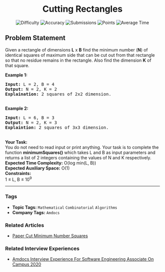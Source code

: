 <h1 align="center">Cutting Rectangles</h1>

<p align="center">
  <img alt="Difficulty" title="Difficulty" src="https://custom-icon-badges.demolab.com/badge/Difficulty: Easy-1F222E?style=for-the-badge&logoColor=white&logo=fire"/>
  <img alt="Accuracy" title="Accuracy" src="https://custom-icon-badges.demolab.com/badge/Accuracy: 52.88%25-1F222E?style=for-the-badge&logoColor=white&logo=target"/>
  <img alt="Submissions" title="Submissions" src="https://custom-icon-badges.demolab.com/badge/Submissions: 24K+-1F222E?style=for-the-badge&logoColor=white&logo=repo"/>
  <img alt="Points" title="Points" src="https://custom-icon-badges.demolab.com/badge/Points: 2-1F222E?style=for-the-badge&logoColor=white&logo=award"/>
  <img alt="Average Time" title="Average Time" src="https://custom-icon-badges.demolab.com/badge/Average%20Time: N/A-1F222E?style=for-the-badge&logoColor=white&logo=clock"/>
</p>

## Problem Statement

Given a rectangle of dimensions <b>L</b> x <b>B</b> find the minimum number (<b>N</b>) of identical squares of maximum side that can be cut out from that rectangle so that no residue remains in the rectangle. Also find the dimension <b>K</b> of that square.

<b>Example 1:</b>

<pre><b>Input:</b> L = 2, B = 4
<b>Output:</b> N = 2, K = 2
<b>Explaination:</b> 2 squares of 2x2 dimension.

</pre>

<b>Example 2:</b>

<pre><b>Input:</b> L = 6, B = 3
<b>Output:</b> N = 2, K = 3
<b>Explaintion:</b> 2 squares of 3x3 dimension. </pre>

<br>
<b>Your Task:</b><br>
You do not need to read input or print anything. Your task is to complete the function <b>minimumSquares()</b> which takes L and B as input parameters and returns a list of 2 integers containing the values of N and K respectively.

<br>
<b>Expected Time Complexity:</b> O(log min(L, B))<br>
<b>Expected Auxiliary Space:</b> O(1)

<br>
<b>Constraints:</b><br>
1 ≤ L, B ≤ 10<sup>9</sup>


<hr>

### Tags
- **Topic Tags:** `Mathematical` `Combinatorial` `Algorithms`
- **Company Tags:** `Amdocs`

### Related Articles
- [Paper Cut Minimum Number Squares](https://www.geeksforgeeks.org/paper-cut-minimum-number-squares/)

### Related Interview Experiences
- [Amdocs Interview Experience For Software Engineering Associate On Campus 2020](https://www.geeksforgeeks.org/amdocs-interview-experience-for-software-engineering-associate-on-campus-2020/)
